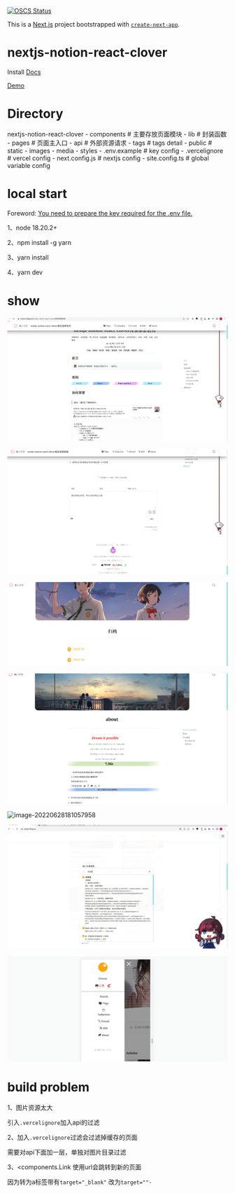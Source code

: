[![OSCS Status](https://www.oscs1024.com/platform/badge/Mnxj/nextjs-notion-react-clover.svg?size=small)](https://www.oscs1024.com/project/Mnxj/nextjs-notion-react-clover?ref=badge_small)

This is a [Next.js](https://nextjs.org/) project bootstrapped with [`create-next-app`](https://github.com/vercel/next.js/tree/canary/packages/create-next-app).

# nextjs-notion-react-clover

Install [Docs](https://clover-blog.cn/nextjs-notion-react-clover%E5%8D%9A%E5%AE%A2%E9%83%A8%E7%BD%B2%E6%95%99%E7%A8%8B)

[Demo](https://clover-blog.cn/) 



# Directory
nextjs-notion-react-clover
	- components # 主要存放页面模块
	- lib # 封装函数
	- pages # 页面主入口
		- api # 外部资源请求
		- tags # tags detail
	- public # static
		- images 
		- media 
	- styles 
	- .env.example # key config
	- .vercelignore # vercel config
	- next.config.js # nextjs config
	- site.config.ts # global variable config

# local start
Foreword: [You need to prepare the key required for the .env file.](https://www.notion.so/nextjs-notion-react-clover-2f0f3d3248534cc1ae4ea20006ca6c71) 

1、node 18.20.2+

2、npm install -g yarn

3、yarn install

4、yarn dev

# show

![image-20220628180917307](README/image-20220628180917307.png)

![image-20220628180937921](README/image-20220628180937921.png)



![image-20220628181011345](README/image-20220628181011345.png)



![image-20220628181033678](README/image-20220628181033678.png)



![image-20220628181057958](README/image-20220628181057958.png)

![image-20220628181127478](README/image-20220628181127478.png)

![image-20220628181154309](README/image-20220628181154309.png)



# build problem

1、图片资源太大

引入`.vercelignore`加入api的过滤

2、加入`.vercelignore`过滤会过滤掉缓存的页面

需要对api下面加一层，单独对图片目录过滤

3、<components.Link 使用url会跳转到新的页面

因为转为a标签带有`target="_blank"` 改为`target=""·`


